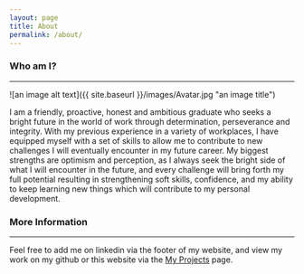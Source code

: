 ```yaml
---
layout: page
title: About
permalink: /about/
---
```


### Who am I?
----
![an image alt text]({{ site.baseurl }}/images/Avatar.jpg "an image title")

I am a friendly, proactive, honest and ambitious graduate who seeks a bright future in the world of work through determination, perseverance and integrity. With my previous experience in a variety of workplaces, I have equipped myself with a set of skills to allow me to contribute to new challenges I will eventually encounter in my future career. My biggest strengths are optimism and perception, as I always seek the bright side of what I will encounter in the future, and every challenge will bring forth my full potential resulting in strengthening soft skills, confidence, and my ability to keep learning new things which will contribute to my personal development. 

### More Information
----
Feel free to add me on linkedin via the footer of my website, and view my work on my github or this website via the [My Projects](https://ans-github.github.io/) page.